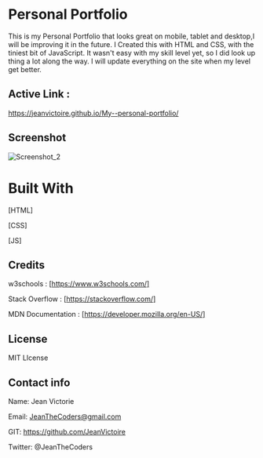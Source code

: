 # Personal Portfolio

This is my Personal Portfolio that looks great on mobile, tablet and desktop,I will be improving it in the future.
I Created this with HTML and CSS, with the tiniest bit of JavaScript.
It wasn't easy with my skill level yet, so I did look up thing a lot along the way.
I will update everything on the site when my level get better.

## Active Link :

https://jeanvictoire.github.io/My--personal-portfolio/

## Screenshot

![Screenshot_2](https://user-images.githubusercontent.com/100246393/168659352-becf7d98-ff4e-44a3-b98b-75403f57caaf.png)

# Built With

[HTML]

[CSS]

[JS]

## Credits

w3schools : [https://www.w3schools.com/]

Stack Overflow : [https://stackoverflow.com/]

MDN Documentation : [https://developer.mozilla.org/en-US/]

## License

MIT LIcense

## Contact info

Name: Jean Victorie

Email: JeanTheCoders@gmail.com

GIT: https://github.com/JeanVictoire

Twitter: @JeanTheCoders
